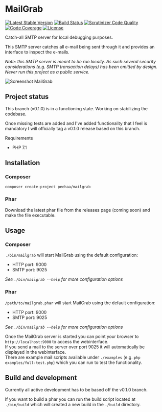 # MailGrab

[![Latest Stable Version](https://poser.pugx.org/peehaa/mailgrab/v/stable)](https://packagist.org/packages/peehaa/mailgrab)
[![Build Status](https://travis-ci.org/PeeHaa/mailgrab.svg?branch=v0.1.0)](https://travis-ci.org/PeeHaa/mailgrab)
[![Scrutinizer Code Quality](https://scrutinizer-ci.com/g/PeeHaa/mailgrab/badges/quality-score.png?b=v0.1.0)](https://scrutinizer-ci.com/g/PeeHaa/mailgrab/?branch=v0.1.0)
[![Code Coverage](https://scrutinizer-ci.com/g/PeeHaa/mailgrab/badges/coverage.png?b=v0.1.0)](https://scrutinizer-ci.com/g/PeeHaa/mailgrab/?branch=v0.1.0)
[![License](https://poser.pugx.org/peehaa/mailgrab/license)](https://packagist.org/packages/peehaa/mailgrab)

Catch-all SMTP server for local debugging purposes.

This SMTP server catches all e-mail being sent through it and provides an interface to inspect the e-mails.

*Note: this SMTP server is meant to be run locally. As such several security considerations (e.g. SMTP transaction delays) has been omitted by design. Never run this project as a public service.*

![Screenshot MailGrab](https://i.imgur.com/E9qA1sK.png "Screenshot")

## Project status

This branch (v0.1.0) is in a functioning state. Working on stabilizing the codebase.

Once missing tests are added and I've added functionality that I feel is mandatory I will officially tag a v0.1.0 release based on this branch.

Requirements

- PHP 7.1

## Installation

### Composer

    composer create-project peehaa/mailgrab

### Phar

Download the latest phar file from the releases page (coming soon) and make the file executable.

## Usage

### Composer

`./bin/mailgrab` will start MailGrab using the default configuration:

- HTTP port: 9000
- SMTP port: 9025

*See `./bin/mailgrab --help` for more configuration options*

### Phar

`/path/to/mailgrab.phar` will start MailGrab using the default configuration:

- HTTP port: 9000
- SMTP port: 9025

*See `./bin/mailgrab --help` for more configuration options*

Once the MailGrab server is started you can point your browser to `http://localhost:9000` to access the webinterface.  
If you send a mail to the server over port 9025 it will automatically be displayed in the webinterface.  
There are example mail scripts available under `./examples` (e.g. `php examples/full-test.php`) which you can run to test the functionality.

## Build and development

Currently all active development has to be based off the v0.1.0 branch.

If you want to build a phar you can run the build script located at `./bin/build` which will created a new build in the `./build` directory.
